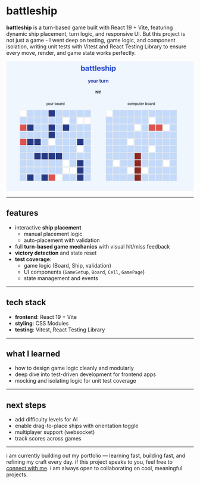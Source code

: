 # battleship

**battleship** is a turn-based game built with React 19 + Vite, featuring dynamic ship placement, turn logic, and responsive UI. But this project is not just a game - I went deep on testing, game logic, and component isolation, writing unit tests with Vitest and React Testing Library to ensure every move, render, and game state works perfectly.

<img src="./public/battleship.png" alt="battleship screenshot" width="700"/>

---

## features

- interactive **ship placement**
  - manual placement logic
  - auto-placement with validation
- full **turn-based game mechanics** with visual hit/miss feedback
- **victory detection** and state reset
- **test coverage**:
  - game logic (Board, Ship, validation)
  - UI components (`GameSetup`, `Board`, `Cell`, `GamePage`)
  - state management and events

---

## tech stack

- **frontend**: React 19 + Vite
- **styling**: CSS Modules
- **testing**: Vitest, React Testing Library

---

## what I learned

- how to design game logic cleanly and modularly
- deep dive into test-driven development for frontend apps
- mocking and isolating logic for unit test coverage

---

## next steps

- add difficulty levels for AI
- enable drag-to-place ships with orientation toggle
- multiplayer support (websocket)
- track scores across games

---

i am currently building out my portfolio — learning fast, building fast, and refining my craft every day. if this project speaks to you, feel free to [connect with me](https://github.com/ssendns). i am always open to collaborating on cool, meaningful projects.
